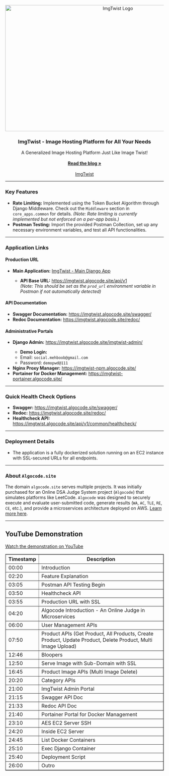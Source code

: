 <br/>
<div align="center">
<a href="https://github.com/Mahboob-A/imgtwist/">
<img src="https://github.com/user-attachments/assets/7c0e6379-467e-44ac-a9c9-ce1b5c6b10a5" alt="ImgTwist Logo" width="700" height="400">
</a>
<h3 align="center">ImgTwist - Image Hosting Platform for All Your Needs</h3>
<p align="center">
A Generalized Image Hosting Platform Just Like Image Twist!
<br/>
<br/>
<a href="https://github.com/Mahboob-A/imgtwist/"><strong>Read the blog »</strong></a>
<br/>
<br/>
<a href="https://github.com/Mahboob-A/imgtwist/">ImgTwist</a>  

</p>
</div>

<hr>

<h3>Key Features</h3>
<ul>
    <li><strong>Rate Limiting:</strong> Implemented using the Token Bucket Algorithm through Django Middleware. Check out the <code>Middleware</code> section in <code>core_apps.common</code> for details. 
        <em>(Note: Rate limiting is currently implemented but not enforced on a per-app basis.)</em></li>
    <li><strong>Postman Testing:</strong> Import the provided Postman Collection, set up any necessary environment variables, and test all API functionalities.</li>
</ul>

<hr>

<h3>Application Links</h3>

<h4>Production URL</h4>
<ul>
    <li><strong>Main Application:</strong> <a href="https://imgtwist.algocode.site/">ImgTwist - Main Django App</a></li>
    <ul>
        <li><strong>API Base URL:</strong> <a href="https://imgtwist.algocode.site/api/v1">https://imgtwist.algocode.site/api/v1</a> 
        <br><em>(Note: This should be set as the <code>prod_url</code> environment variable in Postman if not automatically detected)</em></li>
    </ul>
</ul>

<h4>API Documentation</h4>
<ul>
    <li><strong>Swagger Documentation:</strong> <a href="https://imgtwist.algocode.site/swagger/">https://imgtwist.algocode.site/swagger/</a></li>
    <li><strong>Redoc Documentation:</strong> <a href="https://imgtwist.algocode.site/redoc/">https://imgtwist.algocode.site/redoc/</a></li>
</ul>

<h4>Administrative Portals</h4>
<ul>
    <li><strong>Django Admin:</strong> <a href="https://imgtwist.algocode.site/imgtwist-admin/">https://imgtwist.algocode.site/imgtwist-admin/</a></li>
    <ul>
        <li><strong>Demo Login:</strong></li>
        <li>Email: <code>social.mehboob@gmail.com</code></li>
        <li>Password: <code>demopwd@111</code></li>
    </ul>
    <li><strong>Nginx Proxy Manager:</strong> <a href="https://imgtwist-npm.algocode.site/">https://imgtwist-npm.algocode.site/</a></li>
    <li><strong>Portainer for Docker Management:</strong> <a href="https://imgtwist-portainer.algocode.site/">https://imgtwist-portainer.algocode.site/</a></li>
</ul>

<hr>

<h3>Quick Health Check Options</h3>
<ul>
    <li><strong>Swagger:</strong> <a href="https://imgtwist.algocode.site/swagger/">https://imgtwist.algocode.site/swagger/</a></li>
    <li><strong>Redoc:</strong> <a href="https://imgtwist.algocode.site/redoc/">https://imgtwist.algocode.site/redoc/</a></li>
    <li><strong>Healthcheck API:</strong> <a href="https://imgtwist.algocode.site/api/v1/common/healthcheck/">https://imgtwist.algocode.site/api/v1/common/healthcheck/</a></li>
</ul>

<hr>

<h3>Deployment Details</h3>
<ul>
    <li>The application is a fully dockerized solution running on an EC2 instance with SSL-secured URLs for all endpoints.</li>
</ul>

<hr>

<h3>About <code>Algocode.site</code></h3>
<p>The domain <code>algocode.site</code> serves multiple projects. It was initially purchased for an Online DSA Judge System project (<code>Algocode</code>) that simulates platforms like LeetCode. <code>Algocode</code> was designed to securely execute and evaluate user-submitted code, generate results (<code>WA</code>, <code>AC</code>, <code>TLE</code>, <code>RE</code>, <code>CE</code>, etc.), and provide a microservices architecture deployed on AWS. 
<a href="https://github.com/mahboob-a/algocode">Learn more here</a>.</p>

<hr>

<h2>YouTube Demonstration</h2>
<p><a href="https://youtu.be/O0axE83WZs0" target="_blank">Watch the demonstration on YouTube</a></p>

<table border="1" cellpadding="5" cellspacing="0">
    <thead>
        <tr>
            <th>Timestamp</th>
            <th>Description</th>
        </tr>
    </thead>
    <tbody>
        <tr><td>00:00</td><td>Introduction</td></tr>
        <tr><td>02:20</td><td>Feature Explanation</td></tr>
        <tr><td>03:05</td><td>Postman API Testing Begin</td></tr>
        <tr><td>03:50</td><td>Healthcheck API</td></tr>
        <tr><td>03:55</td><td>Production URL with SSL</td></tr>
        <tr><td>04:20</td><td>Algocode Introduction - An Online Judge in Microservices</td></tr>
        <tr><td>06:00</td><td>User Management APIs</td></tr>
        <tr><td>07:50</td><td>Product APIs (Get Product, All Products, Create Product, Update Product, Delete Product, Multi Image Upload)</td></tr>
        <tr><td>12:46</td><td>Bloopers</td></tr>
        <tr><td>12:50</td><td>Serve Image with Sub-Domain with SSL</td></tr>
        <tr><td>16:45</td><td>Product Image APIs (Multi Image Delete)</td></tr>
        <tr><td>20:20</td><td>Category APIs</td></tr>
        <tr><td>21:00</td><td>ImgTwist Admin Portal</td></tr>
        <tr><td>21:15</td><td>Swagger API Doc</td></tr>
        <tr><td>21:33</td><td>Redoc API Doc</td></tr>
        <tr><td>21:40</td><td>Portainer Portal for Docker Management</td></tr>
        <tr><td>23:10</td><td>AES EC2 Server SSH</td></tr>
        <tr><td>24:20</td><td>Inside EC2 Server</td></tr>
        <tr><td>24:45</td><td>List Docker Containers</td></tr>
        <tr><td>25:10</td><td>Exec Django Container</td></tr>
        <tr><td>25:40</td><td>Deployment Script</td></tr>
        <tr><td>26:00</td><td>Outro</td></tr>
    </tbody>
</table>


